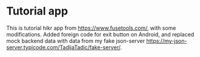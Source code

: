 # Tutorial app
This is tutorial hikr app from https://www.fusetools.com/, with some modifications. Added foreign code for exit button on Android, and replaced mock backend data with data from my fake json-server https://my-json-server.typicode.com/TadijaTadic/fake-server/.
